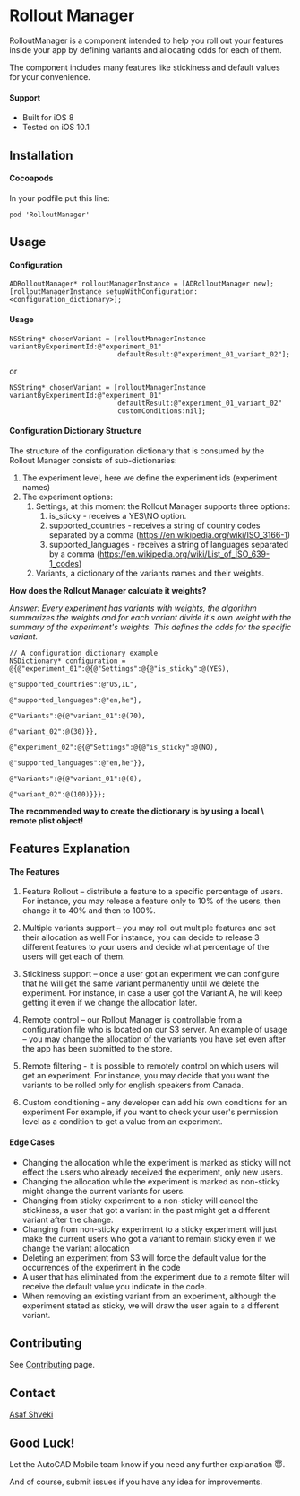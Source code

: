 # Rollout Manager
RolloutManager is a component intended to help you roll out your features inside your app by defining variants and allocating odds for each of them.

The component includes many features like stickiness and default values for your convenience.

#### Support
- Built for iOS 8
- Tested on iOS 10.1

## Installation
#### Cocoapods
In your podfile put this line:
```
pod 'RolloutManager' 
```

## Usage

#### Configuration
```
ADRolloutManager* rolloutManagerInstance = [ADRolloutManager new];
[rolloutManagerInstance setupWithConfiguration:<configuration_dictionary>];
```

#### Usage
```
NSString* chosenVariant = [rolloutManagerInstance variantByExperimentId:@"experiment_01"
                           defaultResult:@"experiment_01_variant_02"];
```
or
```
NSString* chosenVariant = [rolloutManagerInstance variantByExperimentId:@"experiment_01"
                           defaultResult:@"experiment_01_variant_02"
                           customConditions:nil];
```

#### Configuration Dictionary Structure
The structure of the configuration dictionary that is consumed by the Rollout Manager consists of sub-dictionaries:

1. The experiment level, here we define the experiment ids (experiment names)
1. The experiment options:
   1. Settings, at this moment the Rollout Manager supports three options:
      1. is_sticky - receives a YES\NO option.
      1. supported_countries - receives a string of country codes separated by a comma (https://en.wikipedia.org/wiki/ISO_3166-1)
      1. supported_languages - receives a string of languages separated by a comma  (https://en.wikipedia.org/wiki/List_of_ISO_639-1_codes)
   1. Variants, a dictionary of the variants names and their weights.

**How does the Rollout Manager calculate it weights?**

*Answer: Every experiment has variants with weights, the algorithm summarizes the weights and for each variant divide it's own weight with the summary of the experiment's weights. This defines the odds for the specific variant.*

```
// A configuration dictionary example
NSDictionary* configuration = @{@"experiment_01":@{@"Settings":@{@"is_sticky":@(YES),
                                                                 @"supported_countries":@"US,IL",
                                                                 @"supported_languages":@"en,he"},
                                                   @"Variants":@{@"variant_01":@(70),
                                                                 @"variant_02":@(30)}},
                                @"experiment_02":@{@"Settings":@{@"is_sticky":@(NO),
                                                                 @"supported_languages":@"en,he"}},
                                                   @"Variants":@{@"variant_01":@(0),
                                                                 @"variant_02":@(100)}}};
```

**The recommended way to create the dictionary is by using a local \ remote plist object!**


## Features Explanation

#### The Features
1. Feature Rollout – distribute a feature to a specific percentage of users.
For instance, you may release a feature only to 10% of the users, then change it to 40% and then to 100%.
 
2. Multiple variants support – you may roll out multiple features and set their allocation as well
For instance, you can decide to release 3 different features to your users and decide what percentage of the users will get each of them.
 
3. Stickiness support – once a user got an experiment we can configure that he will get the same variant permanently until we delete the experiment.
For instance, in case a user got the Variant A, he will keep getting it even if we change the allocation later.
 
4. Remote control – our Rollout Manager is controllable from a configuration file who is located on our S3 server.
An example of usage – you may change the allocation of the variants you have set even after the app has been submitted to the store.
 
5. Remote filtering - it is possible to remotely control on which users will get an experiment.
For instance, you may decide that you want the variants to be rolled only for english speakers from Canada.

6. Custom conditioning - any developer can add his own conditions for an experiment
For example, if you want to check your user's permission level as a condition to get a value from an experiment.

#### Edge Cases
- Changing the allocation while the experiment is marked as sticky will not effect the users who already received the experiment, only new users.
- Changing the allocation while the experiment is marked as non-sticky might change the current variants for users.
- Changing from sticky experiment to a non-sticky will cancel the stickiness, a user that got a variant in the past might get a different variant after the change.
- Changing from non-sticky experiment to a sticky experiment will just make the current users who got a variant to remain sticky even if we change the variant allocation
- Deleting an experiment from S3 will force the default value for the occurrences of the experiment in the code
- A user that has eliminated from the experiment due to a remote filter will receive the default value you indicate in the code.
- When removing an existing variant from an experiment, although the experiment stated as sticky, we will draw the user again to a different variant. 


## Contributing
See [Contributing](./Contributing.md) page.


## Contact
[Asaf Shveki](https://github.com/shvekiasaf)


## Good Luck!
Let the AutoCAD Mobile team know if you need any further explanation :innocent:. 

And of course, submit issues if you have any idea for improvements.

